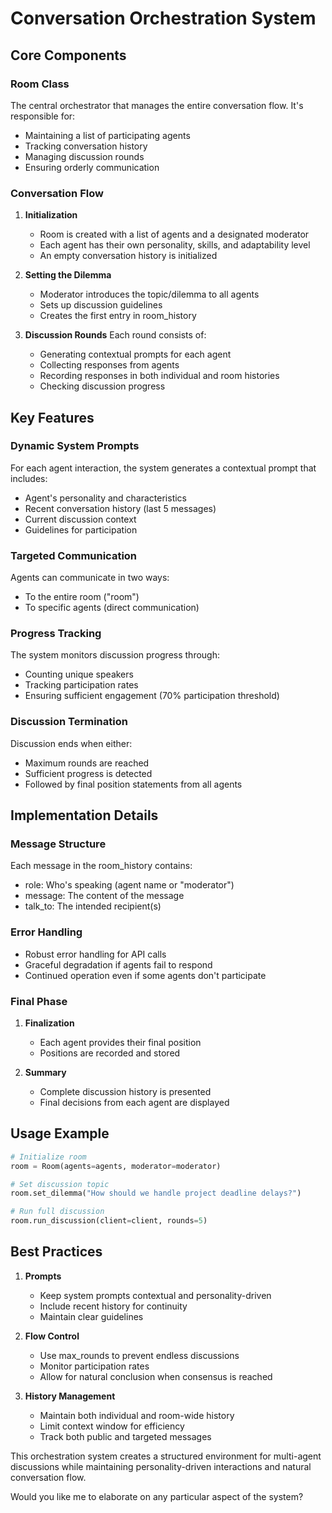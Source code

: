 # Conversation Orchestration System

## Core Components

### Room Class

The central orchestrator that manages the entire conversation flow. It's responsible for:

- Maintaining a list of participating agents
- Tracking conversation history
- Managing discussion rounds
- Ensuring orderly communication

### Conversation Flow

1. **Initialization**

   - Room is created with a list of agents and a designated moderator
   - Each agent has their own personality, skills, and adaptability level
   - An empty conversation history is initialized

2. **Setting the Dilemma**

   - Moderator introduces the topic/dilemma to all agents
   - Sets up discussion guidelines
   - Creates the first entry in room_history

3. **Discussion Rounds**
   Each round consists of:
   - Generating contextual prompts for each agent
   - Collecting responses from agents
   - Recording responses in both individual and room histories
   - Checking discussion progress

## Key Features

### Dynamic System Prompts

For each agent interaction, the system generates a contextual prompt that includes:

- Agent's personality and characteristics
- Recent conversation history (last 5 messages)
- Current discussion context
- Guidelines for participation

### Targeted Communication

Agents can communicate in two ways:

- To the entire room ("room")
- To specific agents (direct communication)

### Progress Tracking

The system monitors discussion progress through:

- Counting unique speakers
- Tracking participation rates
- Ensuring sufficient engagement (70% participation threshold)

### Discussion Termination

Discussion ends when either:

- Maximum rounds are reached
- Sufficient progress is detected
- Followed by final position statements from all agents

## Implementation Details

### Message Structure

Each message in the room_history contains:

- role: Who's speaking (agent name or "moderator")
- message: The content of the message
- talk_to: The intended recipient(s)

### Error Handling

- Robust error handling for API calls
- Graceful degradation if agents fail to respond
- Continued operation even if some agents don't participate

### Final Phase

1. **Finalization**

   - Each agent provides their final position
   - Positions are recorded and stored

2. **Summary**
   - Complete discussion history is presented
   - Final decisions from each agent are displayed

## Usage Example

```python
# Initialize room
room = Room(agents=agents, moderator=moderator)

# Set discussion topic
room.set_dilemma("How should we handle project deadline delays?")

# Run full discussion
room.run_discussion(client=client, rounds=5)
```

## Best Practices

1. **Prompts**

   - Keep system prompts contextual and personality-driven
   - Include recent history for continuity
   - Maintain clear guidelines

2. **Flow Control**

   - Use max_rounds to prevent endless discussions
   - Monitor participation rates
   - Allow for natural conclusion when consensus is reached

3. **History Management**
   - Maintain both individual and room-wide history
   - Limit context window for efficiency
   - Track both public and targeted messages

This orchestration system creates a structured environment for multi-agent discussions while maintaining personality-driven interactions and natural conversation flow.

Would you like me to elaborate on any particular aspect of the system?
